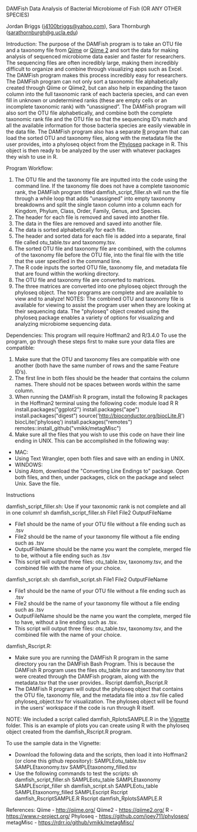 DAMFish
Data Analysis of Bacterial Microbiome of Fish
(OR ANY OTHER SPECIES)

Jordan Briggs (j4100briggs@yahoo.com), Sara Thornburgh (sarathornburgh@g.ucla.edu)

Introduction:
The purpose of the DAMFish program is to take an OTU file and a taxonomy file from [Qiime](http://qiime.org/) or [Qiime 2](https://qiime2.org/) and sort the data for making analysis of sequenced microbiome data easier and faster for researchers. The sequencing files are often incredibly large, making them incredibly difficult to organize and combine through visualizing apps such as Excel. The DAMFish program makes this process incredibly easy for researchers. The DAMFish program can not only sort a taxonomic file alphabetically created through Qiime or Qiime2, but can also help in expanding the taxon column into the full taxonomic rank of each bacteria species, and can even fill in unknown or undetermined ranks (these are empty cells or an incomplete taxonomic rank) with “unassigned”. The DAMFish program will also sort the OTU file alphabetically, and combine both the complete taxonomic rank file and the OTU file so that the sequencing ID’s match and all the available information for those bacteria species are easily viewable in the data file. The DAMFish program also has a separate [R](https://www.r-project.org/) program that can load the sorted OTU and taxonomy files, along with the metadata file the user provides, into a phyloseq object from the [Phyloseq](https://joey711.github.io/phyloseq/) package in R. This object is then ready to be analyzed by the user with whatever packages they wish to use in R.

Program Workflow:
1. The OTU file and the taxonomy file are inputted into the code using the command line.
If the taxonomy file does not have a complete taxonomic rank, the DAMFish program titled damfish_script_filler.sh will run the file through a while loop that adds "unassigned" into empty taxonomy breakdowns and split the single taxon column into a column each for Kingdom, Phylum, Class, Order, Family, Genus, and Species.
2. The header for each file is removed and saved into another file.
3. The data in the files are removed and saved into another file.
4. The data is sorted alphabetically for each file.
5. The header and sorted data for each file is added into a separate, final file called otu_table.tsv and taxonomy.tsv.
6. The sorted OTU file and taxonomy file are combined, with the columns of the taxonomy file before the OTU file, into the final file with the title that the user specified in the command line.
7. The R code inputs the sorted OTU file, taxonomy file, and metadata file that are found within the working directory.
8. The OTU file and taxonomy file are converted to matrices.
9. The three matrices are converted into one phyloseq object through the phyloseq object.
The two programs are complete and are available to view and to analyze!
NOTES: The combined OTU and taxonomy file is available for viewing to assist the program user when they are looking at their sequencing data.
The "phyloseq" object created using the phyloseq package enables a variety of options for visualizing and analyzing microbiome sequencing data.
 
Dependencies:
This program will require Hoffman2 and R/3.4.0
To use the program, go through these steps first to make sure your data files are compatible:
1. Make sure that the OTU and taxonomy files are compatible with one another (both have the same number of rows and the same Feature ID’s). 
2. The first line in both files should be the header that contains the column names. There should not be spaces between words within the same column. 
5. When running the DAMFish R program, install the following R packages in the Hoffman2 terminal using the following code:
module load R
R
install.packages("ggplot2")
install.packages("ape")
install.packages("digest")
source('http://bioconductor.org/biocLite.R')
biocLite('phyloseq')
install.packages("remotes")
remotes::install_github("vmikk/metagMisc")
6. Make sure all the files that you wish to use this code on have their line ending in UNIX. This can be accomplished in the following way:
- MAC:
- Using Text Wrangler, open both files and save with an ending in UNIX.
- WINDOWS:
- Using Atom, download the "Converting Line Endings to" package. Open both files, and then, under packages, click on the package and select Unix. Save the file.

Instructions

damfish_script_filler.sh:
Use if your taxonomic rank is not complete and all in one column!
sh damfish_script_filler.sh File1 File2 OutputFileName
- File1 should be the name of your OTU file without a file ending such as .tsv
- File2 should be the name of your taxonomy file without a file ending such as .tsv
- OutputFileName should be the name you want the complete, merged file to be, without a file ending such as .tsv
- This script will output three files: otu_table.tsv, taxonomy.tsv, and the combined file with the name of your choice.

damfish_script.sh:
sh damfish_script.sh File1 File2 OutputFileName
- File1 should be the name of your OTU file without a file ending such as .tsv
- File2 should be the name of your taxonomy file without a file ending such as .tsv
- OutputFileName should be the name you want the complete, merged file to have, without a line ending such as .tsv.
- This script will output three files: otu_table.tsv, taxonomy.tsv, and the combined file with the name of your choice.

damfish_Rscript.R:
- Make sure you are running the DAMFish R program in the same directory you ran the DAMFish Bash Program. This is because the DAMFish R program uses the files otu_table.tsv and taxonomy.tsv that were created through the DAMFish program, along with the metadata.tsv that the user provides..
Rscript damfish_Rscript.R
- The DAMFish R program will output the phyloseq object that contains the OTU file, taxonomy file, and the metadata file into a .tsv file called phyloseq_object.tsv for visualization. The phyloseq object will be found in the users’ workspace if the code is run through R itself.

NOTE: We included a script called damfish_RplotsSAMPLE.R in the [Vignette](https://github.com/j4100briggs/Fish-Gut-dataProject199/tree/master/Vignette) folder. This is an example of plots you can create using R with the phyloseq object created from the damfish_Rscript.R program. 
 
To use the sample data in the Vignette:
- Download the following data and the scripts, then load it into Hoffman2 (or clone this github repository): SAMPLEotu_table.tsv SAMPLEtaxonomy.tsv SAMPLEtaxonomy_filled.tsv
- Use the following commands to test the scripts:
sh damfish_script_filler.sh SAMPLEotu_table SAMPLEtaxonomy SAMPLEscript_filler
sh damfish_script.sh SAMPLEotu_table SAMPLEtaxonomy_filled SAMPLEscript
Rscript damfish_RscriptSAMPLE.R
Rscript damfish_RplotsSAMPLE.R

References:
Qiime - http://qiime.org/
Qiime2 - https://qiime2.org/
R - https://www.r-project.org/
Phyloseq - https://github.com/joey711/phyloseq/
metagMisc - https://rdrr.io/github/vmikk/metagMisc/
